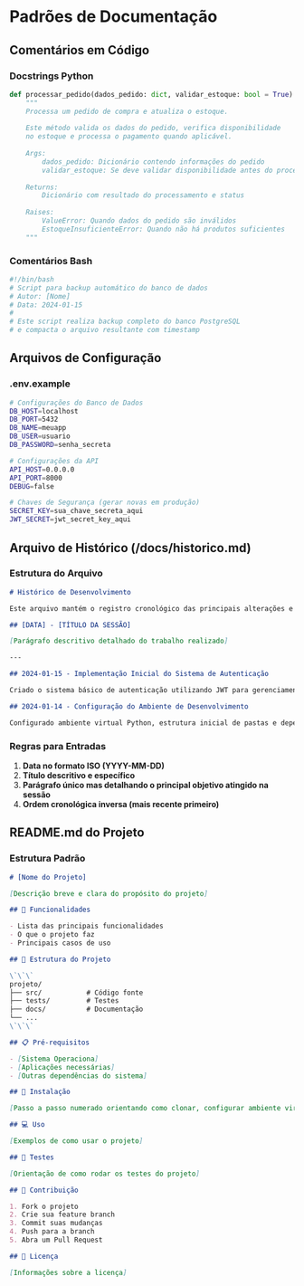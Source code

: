 # Padrões de Documentação

## Comentários em Código

### Docstrings Python
```python
def processar_pedido(dados_pedido: dict, validar_estoque: bool = True) -> dict:
    """
    Processa um pedido de compra e atualiza o estoque.
    
    Este método valida os dados do pedido, verifica disponibilidade
    no estoque e processa o pagamento quando aplicável.
    
    Args:
        dados_pedido: Dicionário contendo informações do pedido
        validar_estoque: Se deve validar disponibilidade antes do processamento
    
    Returns:
        Dicionário com resultado do processamento e status
    
    Raises:
        ValueError: Quando dados do pedido são inválidos
        EstoqueInsuficienteError: Quando não há produtos suficientes
    """
```

### Comentários Bash
```bash
#!/bin/bash
# Script para backup automático do banco de dados
# Autor: [Nome]
# Data: 2024-01-15
# 
# Este script realiza backup completo do banco PostgreSQL
# e compacta o arquivo resultante com timestamp
```

## Arquivos de Configuração

### .env.example
```bash
# Configurações do Banco de Dados
DB_HOST=localhost
DB_PORT=5432
DB_NAME=meuapp
DB_USER=usuario
DB_PASSWORD=senha_secreta

# Configurações da API
API_HOST=0.0.0.0
API_PORT=8000
DEBUG=false

# Chaves de Segurança (gerar novas em produção)
SECRET_KEY=sua_chave_secreta_aqui
JWT_SECRET=jwt_secret_key_aqui
```

## Arquivo de Histórico (/docs/historico.md)

### Estrutura do Arquivo
```markdown
# Histórico de Desenvolvimento

Este arquivo mantém o registro cronológico das principais alterações e implementações do projeto.

## [DATA] - [TÍTULO DA SESSÃO]

[Parágrafo descritivo detalhado do trabalho realizado]

---

## 2024-01-15 - Implementação Inicial do Sistema de Autenticação

Criado o sistema básico de autenticação utilizando JWT para gerenciamento de sessões. Implementados os endpoints de login e registro de usuários, incluindo validação de dados de entrada e hash seguro de senhas usando bcrypt. Configurado middleware para validação automática de tokens em rotas protegidas.

## 2024-01-14 - Configuração do Ambiente de Desenvolvimento

Configurado ambiente virtual Python, estrutura inicial de pastas e dependências básicas do projeto. Criados arquivos de configuração para desenvolvimento (.env.example) e configuração inicial do banco de dados SQLite para desenvolvimento local.
```

### Regras para Entradas

1. **Data no formato ISO (YYYY-MM-DD)**
2. **Título descritivo e específico**
3. **Parágrafo único mas detalhando o principal objetivo atingido na sessão**
4. **Ordem cronológica inversa (mais recente primeiro)**

## README.md do Projeto

### Estrutura Padrão
```markdown
# [Nome do Projeto]

[Descrição breve e clara do propósito do projeto]

## 🚀 Funcionalidades

- Lista das principais funcionalidades
- O que o projeto faz
- Principais casos de uso

## 📁 Estrutura do Projeto

\`\`\`
projeto/
├── src/           # Código fonte
├── tests/         # Testes
├── docs/          # Documentação
└── ...
\`\`\`

## 📋 Pré-requisitos

- [Sistema Operaciona]
- [Aplicações necessárias]
- [Outras dependências do sistema]

## 🔧 Instalação

[Passo a passo numerado orientando como clonar, configurar ambiente virtual, instalar dependências, configuração aplicação]

## 💻 Uso

[Exemplos de como usar o projeto]

## 🧪 Testes

[Orientação de como rodar os testes do projeto]

## 🤝 Contribuição

1. Fork o projeto
2. Crie sua feature branch
3. Commit suas mudanças
4. Push para a branch
5. Abra um Pull Request

## 📄 Licença

[Informações sobre a licença]
```
